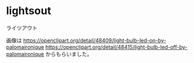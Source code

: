 lightsout
=========

ライツアウト

画像は
https://openclipart.org/detail/48409/light-bulb-led-on-by-palomaironique
https://openclipart.org/detail/48415/light-bulb-led-off-by-palomaironique
からもらいました。
